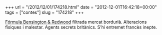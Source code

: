 +++
url = "/2012/12/01/174218.html"
date = "2012-12-01T16:42:18+00:00"
tags = ["contes"]
slug = "174218"
+++

[Fórmula Bensington &amp; Redwood](http://en.wikipedia.org/wiki/The_Food_of_the_Gods_and_How_It_Came_to_Earth) filtrada mercat bordurià. Alteracions físiques i malestar. Agents secrets britànics. S’hi entremet francès inepte.

